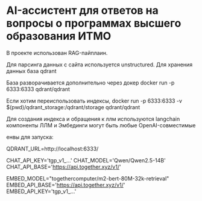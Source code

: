 # AI-ассистент для ответов на вопросы о программах высшего образования ИТМО
В проекте использован RAG-пайплаин.

Для парсинга данных с сайта используется unstructured.
Для хранения данных база qdrant

База разворачивается дополнительно через докер
docker run -p 6333:6333 qdrant/qdrant

Если хотим переиспользовать индексы, docker run -p 6333:6333 -v $(pwd)/qdrant_storage:/qdrant/storage qdrant/qdrant

Для создания индекса и обращения к ллм используются langchain компоненты
ЛЛМ и Эмбединги могут быть любые OpenAI-совместимые


енвы для запуска:

QDRANT_URL=http://localhost:6333/

CHAT_API_KEY='tgp_v1_...'
CHAT_MODEL='Qwen/Qwen2.5-14B'
CHAT_API_BASE='https://api.together.xyz/v1/'

EMBED_MODEL="togethercomputer/m2-bert-80M-32k-retrieval"
EMBED_API_BASE='https://api.together.xyz/v1/'
EMBED_API_KEY='tgp_v1_...'